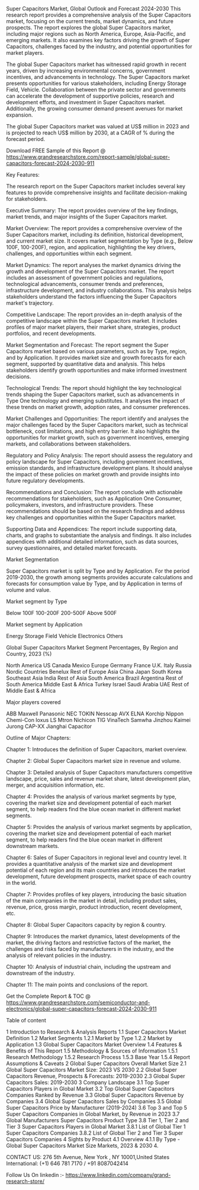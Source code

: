 Super Capacitors Market, Global Outlook and Forecast 2024-2030
This research report provides a comprehensive analysis of the Super Capacitors market, focusing on the current trends, market dynamics, and future prospects. The report explores the global Super Capacitors market, including major regions such as North America, Europe, Asia-Pacific, and emerging markets. It also examines key factors driving the growth of Super Capacitors, challenges faced by the industry, and potential opportunities for market players.

The global Super Capacitors market has witnessed rapid growth in recent years, driven by increasing environmental concerns, government incentives, and advancements in technology. The Super Capacitors market presents opportunities for various stakeholders, including Energy Storage Field, Vehicle. Collaboration between the private sector and governments can accelerate the development of supportive policies, research and development efforts, and investment in Super Capacitors market. Additionally, the growing consumer demand present avenues for market expansion.

The global Super Capacitors market was valued at US$ million in 2023 and is projected to reach US$ million by 2030, at a CAGR of % during the forecast period.

Download FREE Sample of this Report @ https://www.grandresearchstore.com/report-sample/global-super-capacitors-forecast-2024-2030-911


Key Features:

The research report on the Super Capacitors market includes several key features to provide comprehensive insights and facilitate decision-making for stakeholders.

Executive Summary: The report provides overview of the key findings, market trends, and major insights of the Super Capacitors market.

Market Overview: The report provides a comprehensive overview of the Super Capacitors market, including its definition, historical development, and current market size. It covers market segmentation by Type (e.g., Below 100F, 100-200F), region, and application, highlighting the key drivers, challenges, and opportunities within each segment.

Market Dynamics: The report analyses the market dynamics driving the growth and development of the Super Capacitors market. The report includes an assessment of government policies and regulations, technological advancements, consumer trends and preferences, infrastructure development, and industry collaborations. This analysis helps stakeholders understand the factors influencing the Super Capacitors market's trajectory.

Competitive Landscape: The report provides an in-depth analysis of the competitive landscape within the Super Capacitors market. It includes profiles of major market players, their market share, strategies, product portfolios, and recent developments.

Market Segmentation and Forecast: The report segment the Super Capacitors market based on various parameters, such as by Type, region, and by Application. It provides market size and growth forecasts for each segment, supported by quantitative data and analysis. This helps stakeholders identify growth opportunities and make informed investment decisions.

Technological Trends: The report should highlight the key technological trends shaping the Super Capacitors market, such as advancements in Type One technology and emerging substitutes. It analyses the impact of these trends on market growth, adoption rates, and consumer preferences.

Market Challenges and Opportunities: The report identify and analyses the major challenges faced by the Super Capacitors market, such as technical bottleneck, cost limitations, and high entry barrier. It also highlights the opportunities for market growth, such as government incentives, emerging markets, and collaborations between stakeholders.

Regulatory and Policy Analysis: The report should assess the regulatory and policy landscape for Super Capacitors, including government incentives, emission standards, and infrastructure development plans. It should analyse the impact of these policies on market growth and provide insights into future regulatory developments.

Recommendations and Conclusion: The report conclude with actionable recommendations for stakeholders, such as Application One Consumer, policymakers, investors, and infrastructure providers. These recommendations should be based on the research findings and address key challenges and opportunities within the Super Capacitors market.

Supporting Data and Appendices: The report include supporting data, charts, and graphs to substantiate the analysis and findings. It also includes appendices with additional detailed information, such as data sources, survey questionnaires, and detailed market forecasts.

Market Segmentation

Super Capacitors market is split by Type and by Application. For the period 2019-2030, the growth among segments provides accurate calculations and forecasts for consumption value by Type, and by Application in terms of volume and value.

Market segment by Type



Below 100F
100-200F
200-500F
Above 500F


Market segment by Application



Energy Storage Field
Vehicle
Electronics
Others


Global Super Capacitors Market Segment Percentages, By Region and Country, 2023 (%)



North America
US
Canada
Mexico
Europe
Germany
France
U.K.
Italy
Russia
Nordic Countries
Benelux
Rest of Europe
Asia
China
Japan
South Korea
Southeast Asia
India
Rest of Asia
South America
Brazil
Argentina
Rest of South America
Middle East & Africa
Turkey
Israel
Saudi Arabia
UAE
Rest of Middle East & Africa


Major players covered



ABB
Maxwell
Panasonic
NEC TOKIN
Nesscap
AVX
ELNA
Korchip
Nippon Chemi-Con
Ioxus
LS Mtron
Nichicon
TIG
VinaTech
Samwha
Jinzhou Kaimei
Jurong
CAP-XX
Jianghai Capacitor


Outline of Major Chapters:

Chapter 1: Introduces the definition of Super Capacitors, market overview.

Chapter 2: Global Super Capacitors market size in revenue and volume.

Chapter 3: Detailed analysis of Super Capacitors manufacturers competitive landscape, price, sales and revenue market share, latest development plan, merger, and acquisition information, etc.

Chapter 4: Provides the analysis of various market segments by type, covering the market size and development potential of each market segment, to help readers find the blue ocean market in different market segments.

Chapter 5: Provides the analysis of various market segments by application, covering the market size and development potential of each market segment, to help readers find the blue ocean market in different downstream markets.

Chapter 6: Sales of Super Capacitors in regional level and country level. It provides a quantitative analysis of the market size and development potential of each region and its main countries and introduces the market development, future development prospects, market space of each country in the world.

Chapter 7: Provides profiles of key players, introducing the basic situation of the main companies in the market in detail, including product sales, revenue, price, gross margin, product introduction, recent development, etc.

Chapter 8: Global Super Capacitors capacity by region & country.

Chapter 9: Introduces the market dynamics, latest developments of the market, the driving factors and restrictive factors of the market, the challenges and risks faced by manufacturers in the industry, and the analysis of relevant policies in the industry.

Chapter 10: Analysis of industrial chain, including the upstream and downstream of the industry.

Chapter 11: The main points and conclusions of the report.

Get the Complete Report & TOC @ https://www.grandresearchstore.com/semiconductor-and-electronics/global-super-capacitors-forecast-2024-2030-911

Table of content

1 Introduction to Research & Analysis Reports
1.1 Super Capacitors Market Definition
1.2 Market Segments
1.2.1 Market by Type
1.2.2 Market by Application
1.3 Global Super Capacitors Market Overview
1.4 Features & Benefits of This Report
1.5 Methodology & Sources of Information
1.5.1 Research Methodology
1.5.2 Research Process
1.5.3 Base Year
1.5.4 Report Assumptions & Caveats
2 Global Super Capacitors Overall Market Size
2.1 Global Super Capacitors Market Size: 2023 VS 2030
2.2 Global Super Capacitors Revenue, Prospects & Forecasts: 2019-2030
2.3 Global Super Capacitors Sales: 2019-2030
3 Company Landscape
3.1 Top Super Capacitors Players in Global Market
3.2 Top Global Super Capacitors Companies Ranked by Revenue
3.3 Global Super Capacitors Revenue by Companies
3.4 Global Super Capacitors Sales by Companies
3.5 Global Super Capacitors Price by Manufacturer (2019-2024)
3.6 Top 3 and Top 5 Super Capacitors Companies in Global Market, by Revenue in 2023
3.7 Global Manufacturers Super Capacitors Product Type
3.8 Tier 1, Tier 2 and Tier 3 Super Capacitors Players in Global Market
3.8.1 List of Global Tier 1 Super Capacitors Companies
3.8.2 List of Global Tier 2 and Tier 3 Super Capacitors Companies
4 Sights by Product
4.1 Overview
4.1.1 By Type - Global Super Capacitors Market Size Markets, 2023 & 2030
4.

CONTACT US:
276 5th Avenue, New York , NY 10001,United States
International: (+1) 646 781 7170 / +91 8087042414

Follow Us On linkedin :- https://www.linkedin.com/company/grand-research-store/



